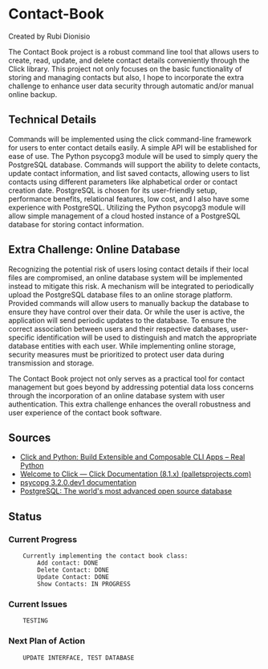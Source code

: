 # Contact-Book

Created by Rubi Dionisio

The Contact Book project is a robust command line tool that allows users to create, read, update, and delete contact details conveniently through the Click library. This project not only focuses on the basic functionality of storing and managing contacts but also, I hope to incorporate the extra challenge to enhance user data security through automatic and/or manual online backup.

## Technical Details
Commands will be implemented using the click command-line framework for users to enter contact details easily. A simple API will be established for ease of use. The Python psycopg3 module will be used to simply query the PostgreSQL database. Commands will support the ability to delete contacts, update contact information, and list saved contacts, allowing users to list contacts using different parameters like alphabetical order or contact creation date. PostgreSQL is chosen for its user-friendly setup, performance benefits, relational features, low cost, and I also have some experience with PostgreSQL. Utilizing the Python psycopg3 module will allow simple management of a cloud hosted instance of a PostgreSQL database for storing contact information.

## Extra Challenge: Online Database
Recognizing the potential risk of users losing contact details if their local files are compromised, an online database system will be implemented instead to mitigate this risk. A mechanism will be integrated to periodically upload the PostgreSQL database files to an online storage platform. Provided commands will allow users to manually backup the database to ensure they have control over their data. Or while the user is active, the application will send periodic updates to the database. To ensure the correct association between users and their respective databases, user-specific identification will be used to distinguish and match the appropriate database entities with each user. While implementing online storage, security measures must be prioritized to protect user data during transmission and storage.

The Contact Book project not only serves as a practical tool for contact management but goes beyond by addressing potential data loss concerns through the incorporation of an online database system with user authentication. This extra challenge enhances the overall robustness and user experience of the contact book software.

## Sources
* <a href="https://realpython.com/python-click/"> Click and Python: Build Extensible and Composable CLI Apps – Real Python </a>
* <a href="https://click.palletsprojects.com/en/8.1.x/"> Welcome to Click — Click Documentation (8.1.x) (palletsprojects.com) </a>
* <a href="https://www.psycopg.org/psycopg3/docs/index.html"> psycopg 3.2.0.dev1 documentation </a>
* <a href="https://www.postgresql.org/"> PostgreSQL: The world's most advanced open source database </a>

## Status
### Current Progress
```
    Currently implementing the contact book class:
        Add contact: DONE
        Delete Contact: DONE
        Update Contact: DONE
        Show Contacts: IN PROGRESS
```

### Current Issues
```
    TESTING
```

### Next Plan of Action
```
    UPDATE INTERFACE, TEST DATABASE
```

